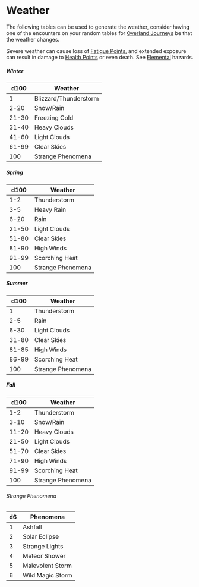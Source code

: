 ---
---

# Weather

The following tables can be used to generate the weather, consider having one of the encounters on your random tables for [Overland Journeys](../../Game%20Procedures/Overland%20Journeys.md) be that the weather changes. 

Severe weather can cause loss of [Fatigue Points](../../Player%20Characters/Derived%20Statistics/Fatigue%20Points.md), and extended exposure can result in damage to [Health Points](../../Player%20Characters/Derived%20Statistics/Health%20Points.md) or even death. See [Elemental](../../Hazards/Elemental.md) hazards. 

##### Winter

|d100|Weather|
|----|-------|
|1|Blizzard/Thunderstorm|
|2-20|Snow/Rain|
|21-30|Freezing Cold|
|31-40|Heavy Clouds|
|41-60|Light Clouds|
|61-99|Clear Skies|
|100|Strange Phenomena|

##### Spring

|d100|Weather|
|----|-------|
|1-2|Thunderstorm|
|3-5|Heavy Rain|
|6-20|Rain|
|21-50|Light Clouds|
|51-80|Clear Skies|
|81-90|High Winds|
|91-99|Scorching Heat|
|100|Strange Phenomena|

##### Summer

|d100|Weather|
|----|-------|
|1|Thunderstorm|
|2-5|Rain|
|6-30|Light Clouds|
|31-80|Clear Skies|
|81-85|High Winds|
|86-99|Scorching Heat|
|100|Strange Phenomena|

##### Fall

|d100|Weather|
|----|-------|
|1-2|Thunderstorm|
|3-10|Snow/Rain|
|11-20|Heavy Clouds|
|21-50|Light Clouds|
|51-70|Clear Skies|
|71-90|High Winds|
|91-99|Scorching Heat|
|100|Strange Phenomena|

###### Strange Phenomena

|d6|Phenomena|
|--|---------|
|1|Ashfall|
|2|Solar Eclipse|
|3|Strange Lights|
|4|Meteor Shower|
|5|Malevolent Storm|
|6|Wild Magic Storm|
